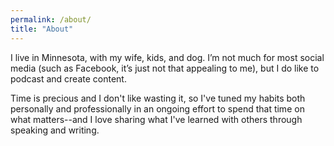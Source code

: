 ```yaml
---
permalink: /about/
title: "About"
---
```


I live in Minnesota, with my wife, kids, and dog. I’m not much for most social media (such as Facebook, it’s just not that appealing to me), but I do like to podcast and create content.

Time is precious and I don't like wasting it, so I've tuned my habits both personally and professionally in an ongoing effort to spend that time on what matters--and I love sharing what I've learned with others through speaking and writing.​

